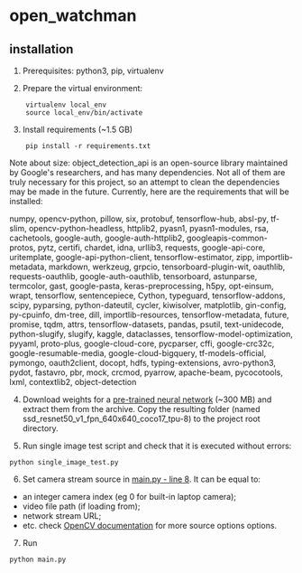 # open_watchman

## installation
1. Prerequisites: python3, pip, virtualenv

2. Prepare the virtual environment:
```
    virtualenv local_env
    source local_env/bin/activate
```

3. Install requirements (~1.5 GB)
```
    pip install -r requirements.txt
```

Note about size: object_detection_api is an open-source library maintained by Google's researchers, and has many dependencies. Not all of them are truly necessary for this project, so an attempt to clean the dependencies may be made in the future. Currently, here are the requirements that will be installed:

numpy, opencv-python, pillow, six, protobuf, tensorflow-hub, absl-py, tf-slim, opencv-python-headless, httplib2, pyasn1, pyasn1-modules, rsa, cachetools, google-auth, google-auth-httplib2, googleapis-common-protos, pytz, certifi, chardet, idna, urllib3, requests, google-api-core, uritemplate, google-api-python-client, tensorflow-estimator, zipp, importlib-metadata, markdown, werkzeug, grpcio, tensorboard-plugin-wit, oauthlib, requests-oauthlib, google-auth-oauthlib, tensorboard, astunparse, termcolor, gast, google-pasta, keras-preprocessing, h5py, opt-einsum, wrapt, tensorflow, sentencepiece, Cython, typeguard, tensorflow-addons, scipy, pyparsing, python-dateutil, cycler, kiwisolver, matplotlib, gin-config, py-cpuinfo, dm-tree, dill, importlib-resources, tensorflow-metadata, future, promise, tqdm, attrs, tensorflow-datasets, pandas, psutil, text-unidecode, python-slugify, slugify, kaggle, dataclasses, tensorflow-model-optimization, pyyaml, proto-plus, google-cloud-core, pycparser, cffi, google-crc32c, google-resumable-media, google-cloud-bigquery, tf-models-official, pymongo, oauth2client, docopt, hdfs, typing-extensions, avro-python3, pydot, fastavro, pbr, mock, crcmod, pyarrow, apache-beam, pycocotools, lxml, contextlib2, object-detection

4. Download weights for a [pre-trained neural network](http://download.tensorflow.org/models/object_detection/tf2/20200711/ssd_resnet50_v1_fpn_640x640_coco17_tpu-8.tar.gz) (~300 MB) and extract them from the archive. Copy the resulting folder (named ssd_resnet50_v1_fpn_640x640_coco17_tpu-8) to the project root directory.

5. Run single image test script and check that it is executed without errors:
```
python single_image_test.py
```

6. Set camera stream source in [main.py - line 8](https://github.com/mavixorg/open_watchman/blob/master/main.py#L8).
It can be equal to:
* an integer camera index (eg 0 for built-in laptop camera);
* video file path (if loading from);
* network stream URL;
* etc. check [OpenCV documentation](https://docs.opencv.org/4.4.0/d8/dfe/classcv_1_1VideoCapture.html#ac4107fb146a762454a8a87715d9b7c96) for more source options options.

7. Run 
```
python main.py
```